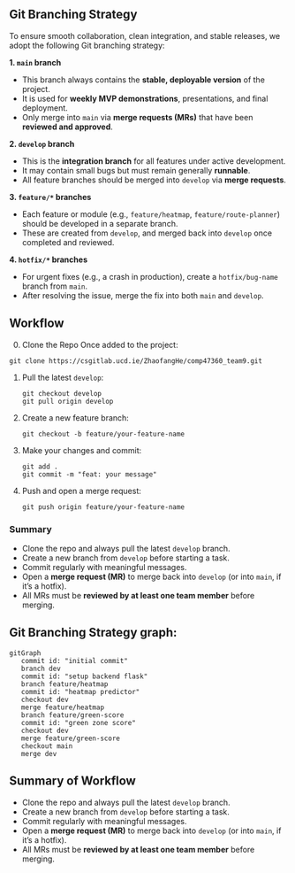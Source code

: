## Git Branching Strategy

To ensure smooth collaboration, clean integration, and stable releases, we adopt the following Git branching strategy:

**1. `main` branch**
- This branch always contains the **stable, deployable version** of the project.  
- It is used for **weekly MVP demonstrations**, presentations, and final deployment.  
- Only merge into `main` via **merge requests (MRs)** that have been **reviewed and approved**.

**2. `develop` branch**
- This is the **integration branch** for all features under active development.  
- It may contain small bugs but must remain generally **runnable**.  
- All feature branches should be merged into `develop` via **merge requests**.

**3. `feature/*` branches**
- Each feature or module (e.g., `feature/heatmap`, `feature/route-planner`) should be developed in a separate branch.  
- These are created from `develop`, and merged back into `develop` once completed and reviewed.

**4. `hotfix/*` branches**
- For urgent fixes (e.g., a crash in production), create a `hotfix/bug-name` branch from `main`.  
- After resolving the issue, merge the fix into both `main` and `develop`.

## Workflow
0. Clone the Repo
Once added to the project:
```
git clone https://csgitlab.ucd.ie/ZhaofangHe/comp47360_team9.git
```

1. Pull the latest `develop`:
   ```
   git checkout develop
   git pull origin develop
   ```

2. Create a new feature branch:
   ```
   git checkout -b feature/your-feature-name
   ```

3. Make your changes and commit:
   ```
   git add .
   git commit -m "feat: your message"
   ```

4. Push and open a merge request:
   ```
   git push origin feature/your-feature-name
   ```

### Summary
- Clone the repo and always pull the latest `develop` branch.    
- Create a new branch from `develop` before starting a task.    
- Commit regularly with meaningful messages.    
- Open a **merge request (MR)** to merge back into `develop` (or into `main`, if it’s a hotfix).    
- All MRs must be **reviewed by at least one team member** before merging.


## Git Branching Strategy graph:

```mermaid
gitGraph
   commit id: "initial commit"
   branch dev
   commit id: "setup backend flask"
   branch feature/heatmap
   commit id: "heatmap predictor"
   checkout dev
   merge feature/heatmap
   branch feature/green-score
   commit id: "green zone score"
   checkout dev
   merge feature/green-score
   checkout main
   merge dev
```
## Summary of Workflow
- Clone the repo and always pull the latest `develop` branch.    
- Create a new branch from `develop` before starting a task.    
- Commit regularly with meaningful messages.    
- Open a **merge request (MR)** to merge back into `develop` (or into `main`, if it’s a hotfix).    
- All MRs must be **reviewed by at least one team member** before merging.


